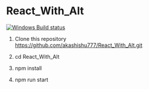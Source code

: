 # React_With_Alt

[![Windows Build status](https://ci.appveyor.com/api/projects/status/oglr6gark7btawu2?svg=true)](https://ci.appveyor.com/project/et1975/fable-aether)

1. Clone this repository https://github.com/akashishu777/React_With_Alt.git

2. cd React_With_Alt

3. npm install 

4. npm run start
